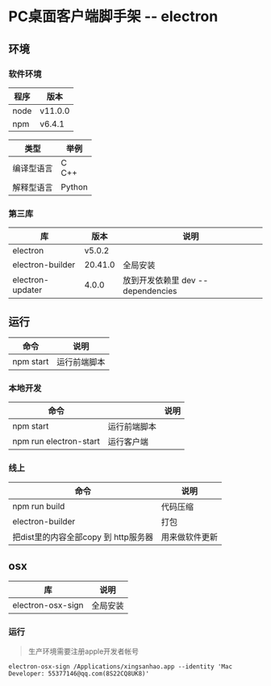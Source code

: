# PC桌面客户端脚手架 -- electron


## 环境

### 软件环境

| 程序 | 版本 |
|--|--|
| node | v11.0.0 |
| npm|  v6.4.1 |



|类型|举例|
|---|---|
|编译型语言|C<br>C++|
|解释型语言|Python|




### 第三库

| 库| 版本 |  说明 |
| --| -- |  -- |
|electron| v5.0.2 |  |
|electron-builder | 20.41.0 | 全局安装 |
|electron-updater| 4.0.0| 放到开发依赖里 dev -- dependencies |




## 运行
    
| 命令|   说明 | 
| -- | -- |
| npm start  | 运行前端脚本 |

### 本地开发 

| 命令|  |  说明 |
| -- | -- |  --  |
| npm start  | 运行前端脚本 |
| npm run electron-start | 运行客户端 | 

### 线上

| 命令 | 说明|
| -- |-- |
| npm run build | 代码压缩 |
| electron-builder | 打包 |
| 把dist里的内容全部copy 到 http服务器|  用来做软件更新 |

## osx

| 库|  说明|
| -- | -- |
|  electron-osx-sign| 全局安装 |

### 运行

> 生产环境需要注册apple开发者帐号

```shell
electron-osx-sign /Applications/xingsanhao.app --identity 'Mac Developer: 55377146@qq.com(8S22CQ8UK8)'
```


